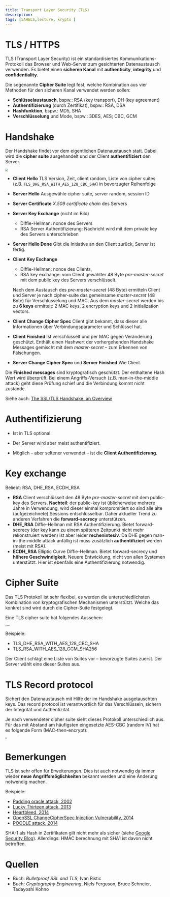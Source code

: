 ```yaml
---
title: Transport Layer Security (TLS) 
description:
tags: [5AHELS,lecture, krypto ]
---
```




# TLS / HTTPS

TLS (Transport Layer Security) ist ein standardisiertes Kommunikations-Protokoll das Browser und Web-Server zum gesichterten Datenaustausch verwenden. Es bietet einen **sicheren Kanal** mit **authenticity**, **integrity** und **confidentiality**.

Die sogenannte **Cipher Suite** legt fest, welche Kombination aus vier Methoden für den sicheren Kanal verwendet werden sollen:

- **Schlüsselaustausch**, bspw.: RSA (key transport), DH (key agreement)
- **Authentifizierung** (durch Zertifikat), bspw.: RSA, DSA
- **Hashfunktion**, bspw.:  MD5, SHA
- **Verschlüsselung** und Mode, bspw.:  3DES, AES; CBC, GCM




# Handshake

Der Handshake findet vor dem eigentlichen Datenaustausch statt. Dabei wird die **cipher suite** ausgehandelt und der Client **authentifiziert** den Server. 

<img src="fig/tls_handshake.png" style="zoom:50%;" />


- **Client Hello**
  TLS Version, Zeit, client random, Liste von cipher suites (z.B. `TLS_DHE_RSA_WITH_AES_128_CBC_SHA`) in bevorzugter Reihenfolge

- **Server Hello**
  Ausgewähle cipher suite, server random, session ID

- **Server Certificate**
  *X.509 certificate chain* des Servers

- **Server Key Exchange** (nicht im Bild)


  - Diffie-Hellman: nonce des Servers
  - RSA Server Authentifizierung: Nachricht wird mit dem private key des Servers unterschrieben

- **Server Hello Done**
  Gibt die Initiative an den Client zurück, Server ist fertig.

- **Client Key Exchange**


  - Diffie-Hellman: nonce des Clients, 
  - RSA key exchange: vom Client gewählter 48 Byte *pre-master-secret* mit dem public key des Servers verschlüsselt.

  Nach dem Austausch des *pre-master-secret* (48 Byte) ermitteln Client und Server je nach cipher-suite das gemeinsame *master-secret* (48 Byte) für Verschlüsselung und MAC. Aus dem *master-secret* werden bis zu **6 keys** ermittelt: 2 MAC keys, 2 encryption keys und 2 initialization vectors.

- **Client Change Cipher Spec**
  Client gibt bekannt, dass dieser alle Informationen über Verbindungsparameter und Schlüssel hat.

- **Client Finished**
  Ist verschlüsselt und per MAC gegen Veränderung geschützt. Enthält einen Hashwert der vorhergehenden Handshake Messages gemischt mit dem *master-secret* – zum Erkennen von Fälschungen.

- **Server Change Cipher Spec** und  **Server Finished**
Wie Client.

Die **Finished messages** sind kryptografisch geschützt. Der enthaltene Hash Wert wird überprüft. Bei einem Angriffs-Versuch (z.B. man-in-the-middle attack) geht diese Prüfung schief und die Verbindung kommt nicht zustande.

Siehe auch: [The SSL/TLS Handshake: an Overview](https://www.ssl.com/article/ssl-tls-handshake-overview/)



# Authentifizierung

- Ist in TLS optional. 
- Der Server wird aber meist authentifiziert. 

- Möglich – aber seltener verwendet – ist die **Client Authentifizierung**.



# Key exchange

Beliebt: RSA, DHE_RSA, ECDH_RSA

- **RSA**
  Client verschlüsselt den 48 Byte *pre-master-secret* mit dem public-key des Servers. **Nachteil**: der public-key ist üblicherweise mehrere Jahre in Verwendung, wird dieser einmal kompromitiert so sind alle alte (aufgezeichnete) Sessions entschlüsselbar. Daher aktueller Trend zu anderen Verfahren die **forward-secrecy** unterstützen.
- **DHE_RSA**
  Diffie-Hellman mit RSA Authentifizierung. Bietet forward-secrecy (der key kann zu einem späteren Zeitpunkt nicht mehr rekonstruiert werden) ist aber leider **rechenintesiv**. Da DHE gegen man-in-the-middle attack anfällig ist muss zusätzlich **authentifiziert** werden (meist mit RSA).
- **ECDH_RSA**
  Elliptic Curve Diffie-Hellman. Bietet forward-secrecy und **höhere Geschwindigkeit**. Neuere Entwicklung, nicht von allen Systemen unterstützt. Hier ist ebenfalls eine Authentifizierung notwendig.



# Cipher Suite

Das TLS Protokoll ist sehr flexibel, es werden die unterschiedlichsten Kombination von kryptografischen Mechanismen unterstützt. Welche das konkret sind wird durch die Cipher-Suite festgelegt.

Eine TLS cipher suite hat folgendes Aussehen:

<img src="fig/suit.jpg" alt="suit" style="zoom:33%;" />

Beispiele:

- TLS_DHE_RSA_WITH_AES_128_CBC_SHA
- TLS_RSA_WITH_AES_128_GCM_SHA256

Der Client schlägt eine Liste von Suites vor – bevorzugte Suites zuerst. Der Server wählt eine dieser Suites aus.



# TLS Record protocol

Sichert den Datenaustausch mit Hilfe der im Handshake ausgetauschten keys. Das record protocol ist verantwortlich für das Verschlüsseln, sichern der Integrität und Authentizität.

Je nach verwendeter cipher suite sieht dieses Protokoll unterschiedlich aus. Für das mit Abstand am häufigsten eingesetzte AES-CBC (random IV) hat es folgende Form (MAC-then-encrypt):

<img src="fig/tls_record_protocol.png" style="zoom: 33%;" />



# Bemerkungen

TLS ist sehr offen für Erweiterungen. Dies ist auch notwendig da immer wieder **neue Angriffsmöglichkeiten** bekannt werden und eine Änderung notwendig machen.

Beispiele:

- [Padding oracle attack, 2002](https://en.wikipedia.org/wiki/Padding_oracle_attack)
- [Lucky Thirteen attack, 2013](https://en.wikipedia.org/wiki/Lucky_Thirteen_attack)
- [Heartbleed, 2014](https://en.wikipedia.org/wiki/Heartbleed)
- [OpenSSL ChangeCipherSpec Injection Vulnerability, 2014](https://www.netskope.com/blog/openssl-changecipherspec-injection-vulnerability/)
- [POODLE attack, 2014](https://en.wikipedia.org/wiki/POODLE)

SHA-1 als Hash in Zertifikaten gilt nicht mehr als sicher (siehe [Google Security Blog](https://security.googleblog.com/2014/09/gradually-sunsetting-sha-1.html)). Allerdings: HMAC berechnung mit SHA1 ist davon nicht betroffen.



# Quellen

- Buch: *Bulletproof SSL and TLS*, Ivan Ristic
- Buch: *Cryptography Engineering*, Niels Ferguson, Bruce Schneier, Tadayoshi Kohno

